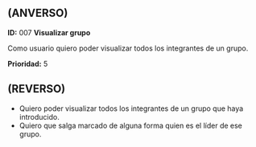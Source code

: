 ## **(ANVERSO)**
**ID:** 007 **Visualizar grupo**

Como usuario quiero poder visualizar todos los integrantes de un grupo.

**Prioridad:** 5

## **(REVERSO)**
* Quiero poder visualizar todos los integrantes de un grupo que haya introducido.
* Quiero que salga marcado de alguna forma quien es el líder de ese grupo.
